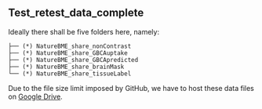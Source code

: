 ## Test_retest_data_complete 

Ideally there shall be five folders here, namely:

```
├── (*) NatureBME_share_nonContrast
├── (*) NatureBME_share_GBCAuptake
├── (*) NatureBME_share_GBCApredicted
├── (*) NatureBME_share_brainMask
└── (*) NatureBME_share_tissueLabel
 ```
 
Due to the file size limit imposed by GitHub, we have to host these data files on [Google Drive](https://drive.google.com/drive/folders/1l5GU6E0iCHbs24ZNzN6uIQgbQud1DZ3e?usp=sharing).
